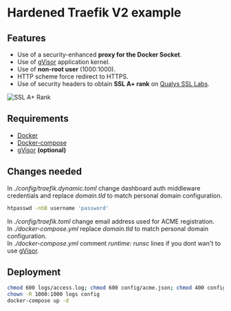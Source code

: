 # Hardened Traefik V2 example
## Features
- Use of a security-enhanced **proxy for the Docker Socket**.
- Use of [gVisor](https://github.com/google/gvisor) application kernel.
- Use of **non-root user** (1000:1000).
- HTTP scheme force redirect to HTTPS.
- Use of security headers to obtain **SSL A+ rank** on [Qualys SSL Labs](https://www.ssllabs.com/ssltest).

![SSL A+ Rank](https://user-images.githubusercontent.com/95886750/153294194-54a28791-3b47-4b5c-a8d8-41eb86cce880.PNG "SSL A+ Rank")

## Requirements
- [Docker](https://docs.docker.com/get-docker/)
- [Docker-compose](https://docs.docker.com/compose/install/)
- [gVisor](https://gvisor.dev/docs/user_guide/install/) **(optional)**

## Changes needed

In *./config/traefik.dynamic.toml* change dashboard auth middleware credentials and replace *domain.tld* to match personal domain configuration.
```bash
htpasswd -nbB username 'password'
```
In *./config/traefik.toml* change email address used for ACME registration.  
In *./docker-compose.yml* replace *domain.tld* to match personal domain configuration.  
In *./docker-compose.yml* comment *runtime: runsc* lines if you dont wan't to use [gVisor](https://github.com/google/gvisor).

## Deployment
```bash
chmod 600 logs/access.log; chmod 600 config/acme.json; chmod 400 config/traefik.toml; chmod 400 config/traefik.dynamic.toml
chown -R 1000:1000 logs config
docker-compose up -d
```
